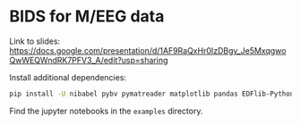 # BIDS for M/EEG data

Link to slides: https://docs.google.com/presentation/d/1AF9RaQxHr0IzDBgv_Je5MxqgwoQwWEQWndRK7PFV3_A/edit?usp=sharing

Install additional dependencies:

```bash
pip install -U nibabel pybv pymatreader matplotlib pandas EDFlib-Python nilearn pillow mne-nirs seaborn openneuro-py
```

Find the jupyter notebooks in the `examples` directory.
